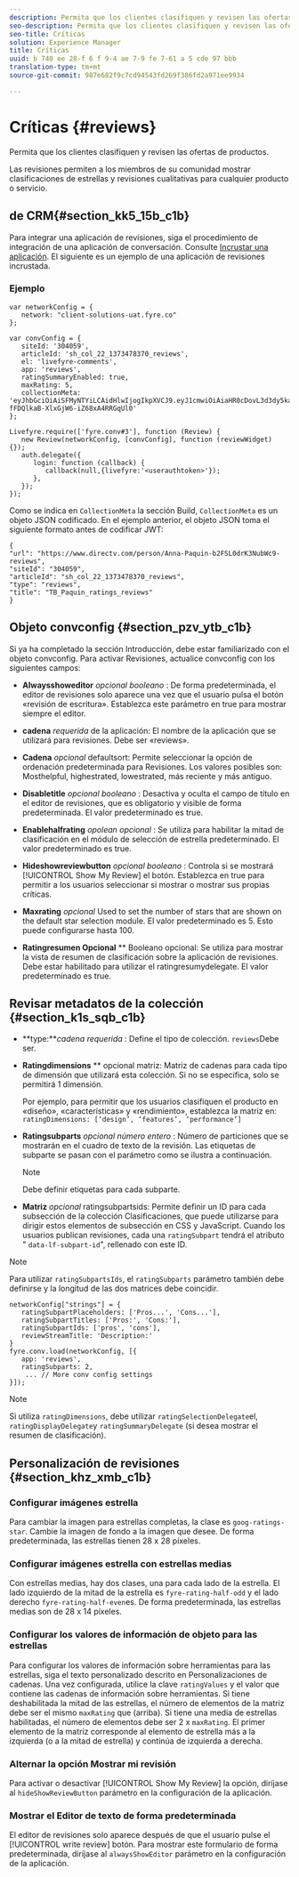 ```yaml
---
description: Permita que los clientes clasifiquen y revisen las ofertas de productos.
seo-description: Permita que los clientes clasifiquen y revisen las ofertas de productos.
seo-title: Críticas
solution: Experience Manager
title: Críticas
uuid: b 740 ee 28-f 6 f 9-4 ae 7-9 fe 7-61 a 5 cde 97 bbb
translation-type: tm+mt
source-git-commit: 987e682f9c7cd94543fd269f386fd2a971ee9934

---
```



# Críticas {#reviews}

Permita que los clientes clasifiquen y revisen las ofertas de productos.

Las revisiones permiten a los miembros de su comunidad mostrar clasificaciones de estrellas y revisiones cualitativas para cualquier producto o servicio.

## de CRM{#section_kk5_15b_c1b}

Para integrar una aplicación de revisiones, siga el procedimiento de integración de una aplicación de conversación. Consulte [Incrustar una aplicación](/help/implementation/c-livefyre-identity-comp/t-using-studio-to-connect-your-social-apps-to-your-livefyre-implementation.md). El siguiente es un ejemplo de una aplicación de revisiones incrustada.

### Ejemplo

```
var networkConfig = { 
   network: "client-solutions-uat.fyre.co" 
}; 
  
var convConfig = { 
   siteId: '304059', 
   articleId: 'sh_col_22_1373478370_reviews', 
   el: 'livefyre-comments', 
   app: 'reviews', 
   ratingSummaryEnabled: true, 
   maxRating: 5, 
   collectionMeta: 'eyJhbGciOiAiSFMyNTYiLCAidHlwIjogIkpXVCJ9.eyJ1cmwiOiAiaHR0cDovL3d3dy5kaXJlY3R2LmNvbS9wZXJzb24vQW5uYS1QYXF1aW4tYjJGU0wwZHJLM051YldjOS1yZXZpZXdzIiwgInNpdGVJZCI6ICIzMDQwNTkiLCAiYXJ0aWNsZUlkIjogInNoX2NvbF8yMl8xMzczNDc4MzcwX3Jldmlld3MiLCAidHlwZSI6ICJyZXZpZXdzIiwgInRpdGxlIjogIlRCX1BhcXVpbl9yYXRpbmdzX3Jldmlld3MifQ.hes3KMwygCG-fFDQlkaB-XlxGjW6-iZ68xA4RRGqUl0' 
}; 
  
Livefyre.require(['fyre.conv#3'], function (Review) { 
   new Review(networkConfig, [convConfig], function (reviewWidget) {}); 
   auth.delegate({ 
      login: function (callback) { 
         callback(null,{livefyre:'<userauthtoken>'}); 
      }, 
   }); 
});
```

Como se indica en `CollectionMeta` la sección Build, `CollectionMeta` es un objeto JSON codificado. En el ejemplo anterior, el objeto JSON toma el siguiente formato antes de codificar JWT:

```
{ 
"url": "https://www.directv.com/person/Anna-Paquin-b2FSL0drK3NubWc9-reviews",  
"siteId": "304059",  
"articleId": "sh_col_22_1373478370_reviews",  
"type": "reviews",  
"title": "TB_Paquin_ratings_reviews" 
}
```

## Objeto convconfig {#section_pzv_ytb_c1b}

Si ya ha completado la sección Introducción, debe estar familiarizado con el objeto convconfig. Para activar Revisiones, actualice convconfig con los siguientes campos:

* **Alwaysshoweditor** *opcional booleano* : De forma predeterminada, el editor de revisiones solo aparece una vez que el usuario pulsa el botón «revisión de escritura». Establezca este parámetro en true para mostrar siempre el editor.

* **cadena** *requerida* de la aplicación: El nombre de la aplicación que se utilizará para revisiones. Debe ser «reviews».

* **Cadena** *opcional* defaultsort: Permite seleccionar la opción de ordenación predeterminada para Revisiones. Los valores posibles son: Mosthelpful, highestrated, lowestrated, más reciente y más antiguo.

* **Disabletitle** *opcional booleano* : Desactiva y oculta el campo de título en el editor de revisiones, que es obligatorio y visible de forma predeterminada. El valor predeterminado es true.

* **Enablehalfrating** *opolean opcional* : Se utiliza para habilitar la mitad de clasificación en el módulo de selección de estrella predeterminado. El valor predeterminado es true.

* **Hideshowreviewbutton** *opcional booleano* : Controla si se mostrará [!UICONTROL Show My Review] el botón. Establezca en true para permitir a los usuarios seleccionar si mostrar o mostrar sus propias críticas.

* **Maxrating** *opcional* Used to set the number of stars that are shown on the default star selection module. El valor predeterminado es 5. Esto puede configurarse hasta 100.

* **Ratingresumen Opcional** ** Booleano opcional: Se utiliza para mostrar la vista de resumen de clasificación sobre la aplicación de revisiones. Debe estar habilitado para utilizar el ratingresumydelegate. El valor predeterminado es true.

## Revisar metadatos de la colección {#section_k1s_sqb_c1b}

* **type:***cadena requerida* : Define el tipo de colección. `reviews`Debe ser.

* **Ratingdimensions** ** opcional matriz: Matriz de cadenas para cada tipo de dimensión que utilizará esta colección. Si no se especifica, solo se permitirá 1 dimensión.

   Por ejemplo, para permitir que los usuarios clasifiquen el producto en «diseño», «características» y «rendimiento», establezca la matriz en: `ratingDimensions: [‘design’, ‘features’, ‘performance’]`

* **Ratingsubparts** *opcional número entero* : Número de particiones que se mostrarán en el cuadro de texto de la revisión. Las etiquetas de subparte se pasan con el parámetro como se ilustra a continuación.

   >[!NOTE]
   >Debe definir etiquetas para cada subparte.

* **Matriz** *opcional* ratingsubpartsids: Permite definir un ID para cada subsección de la colección Clasificaciones, que puede utilizarse para dirigir estos elementos de subsección en CSS y JavaScript. Cuando los usuarios publican revisiones, cada una `ratingSubpart` tendrá el atributo &quot; `data-lf-subpart-id`&quot;, rellenado con este ID.

>[!NOTE]
>
>Para utilizar `ratingSubpartsIds`, el `ratingSubparts` parámetro también debe definirse y la longitud de las dos matrices debe coincidir.

```
networkConfig["strings"] = { 
   ratingSubpartPlaceholders: ['Pros...', 'Cons...'], 
   ratingSubpartTitles: ['Pros:', 'Cons:'], 
   ratingSubpartIds: ['pros', 'cons'], 
   reviewStreamTitle: 'Description:' 
} 
fyre.conv.load(networkConfig, [{ 
   app: 'reviews', 
   ratingSubparts: 2, 
    ... // More conv config settings 
}]);
```

>[!NOTE]
>
>Si utiliza `ratingDimensions`, debe utilizar `ratingSelectionDelegate`el, `ratingDisplayDelegate`y `ratingSummaryDelegate` (si desea mostrar el resumen de clasificación).

## Personalización de revisiones {#section_khz_xmb_c1b}

### Configurar imágenes estrella

Para cambiar la imagen para estrellas completas, la clase es `goog-ratings-star`. Cambie la imagen de fondo a la imagen que desee. De forma predeterminada, las estrellas tienen 28 x 28 píxeles.

### Configurar imágenes estrella con estrellas medias

Con estrellas medias, hay dos clases, una para cada lado de la estrella. El lado izquierdo de la mitad de la estrella es `fyre-rating-half-odd` y el lado derecho `fyre-rating-half-even`es. De forma predeterminada, las estrellas medias son de 28 x 14 píxeles.

### Configurar los valores de información de objeto para las estrellas

Para configurar los valores de información sobre herramientas para las estrellas, siga el texto personalizado descrito en Personalizaciones de cadenas. Una vez configurada, utilice la clave `ratingValues` y el valor que contiene las cadenas de información sobre herramientas. Si tiene deshabilitada la mitad de las estrellas, el número de elementos de la matriz debe ser el mismo `maxRating` que (arriba). Si tiene una media de estrellas habilitadas, el número de elementos debe ser 2 x `maxRating`. El primer elemento de la matriz corresponde al elemento de estrella más a la izquierda (o a la mitad de estrella) y continúa de izquierda a derecha.

### Alternar la opción Mostrar mi revisión

Para activar o desactivar [!UICONTROL Show My Review] la opción, diríjase al `hideShowReviewButton` parámetro en la configuración de la aplicación.

### Mostrar el Editor de texto de forma predeterminada

El editor de revisiones solo aparece después de que el usuario pulse el [!UICONTROL write review] botón. Para mostrar este formulario de forma predeterminada, diríjase al `alwaysShowEditor` parámetro en la configuración de la aplicación.
